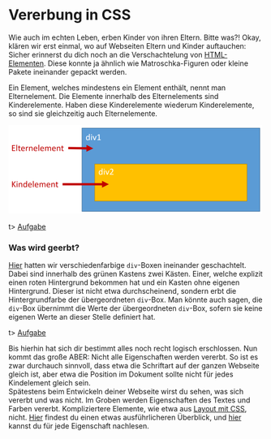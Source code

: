 # Vererbung in CSS

Wie auch im echten Leben, erben Kinder von ihren Eltern. Bitte was?! Okay, klären wir erst einmal, wo auf Webseiten Eltern und Kinder auftauchen: Sicher erinnerst du dich noch an die Verschachtelung von [HTML-Elementen](https://buch.lernraumzeit.de/html-css/04.html). Diese konnte ja ähnlich wie Matroschka-Figuren oder kleine Pakete ineinander gepackt werden.

Ein Element, welches mindestens ein Element enthält, nennt man Elternelement. Die Elemente innerhalb des Elternelements sind Kinderelemente. Haben diese Kinderelemente wiederum Kinderelemente, so sind sie gleichzeitig auch Elternelemente.

![img](img/08-1.png)

t> [Aufgabe](https://apps.wi-wissen.de/html-css-js-editor/cWCDs)

### Was wird geerbt?

[Hier](https://apps.wi-wissen.de/html-css-js-editor/hFdr4) hatten wir verschiedenfarbige `div`-Boxen ineinander geschachtelt. Dabei sind innerhalb des grünen Kastens zwei Kästen. Einer, welche explizit einen roten Hintergrund bekommen hat und ein Kasten ohne eigenen Hintergrund. Dieser ist nicht etwa durchscheinend, sondern erbt die Hintergrundfarbe der übergeordneten `div`-Box. Man könnte auch sagen, die `div`-Box übernimmt die Werte der übergeordneten `div`-Box, sofern sie keine eigenen Werte an dieser Stelle definiert hat.

t> [Aufgabe](https://apps.wi-wissen.de/html-css-js-editor/Gj1cD)

Bis hierhin hat sich dir bestimmt alles noch recht logisch erschlossen.
Nun kommt das große ABER: Nicht alle Eigenschaften werden vererbt. So ist es zwar durchauch sinnvoll, dass etwa die Schriftart auf der ganzen Webseite gleich ist, aber etwa die Position im Dokument sollte nicht für jedes Kindelement gleich sein. 
​					
Spätestens beim Entwickeln deiner Webseite wirst du sehen, was
sich vererbt und was nicht. Im Groben werden Eigenschaften des Textes
und Farben vererbt. Kompliziertere Elemente, wie etwa aus [Layout mit CSS](https://apps.wi-wissen.de/html-tutorial/10.html), nicht. [Hier](http://www.thestyleworks.de/basics/inheritance.shtml) findest du einen etwas ausführlicheren Überblick, und [hier](https://developer.mozilla.org/en-US/docs/Web/CSS/Reference) kannst du für jede Eigenschaft nachlesen.
​				
